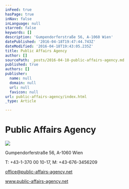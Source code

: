 ```yaml
---
inFeed: true
hasPage: true
inNav: false
inLanguage: null
starred: false
keywords: []
description: 'Gumpendorferstraße 56, A-1060 Wien'
datePublished: '2016-04-18T19:47:44.743Z'
dateModified: '2016-04-18T19:43:05.235Z'
title: Public Affairs Agency
author: []
sourcePath: _posts/2016-04-18-public-affairs-agency.md
published: true
authors: []
publisher:
  name: null
  domain: null
  url: null
  favicon: null
url: public-affairs-agency/index.html
_type: Article

---
```

# Public Affairs Agency
![](https://the-grid-user-content.s3-us-west-2.amazonaws.com/ecdcfa50-7c16-4bc3-93c8-5221cf5a4c2b.jpg)

Gumpendorferstraße 56, A-1060 Wien

T: +43-1-370 00 10-17, M: +43-676-3456209

office@public-affairs-agency.net

www.public-affairs-agency.net